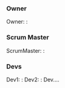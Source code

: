 ### Owner
Owner:        <name>:<email>

### Scrum Master
ScrumMaster:  <name>:<email>

### Devs
Dev1:         <name>:<email>
Dev2:         <name>:<email>
Dev....

